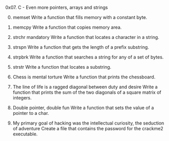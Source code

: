0x07. C - Even more pointers, arrays and strings


0. memset
Write a function that fills memory with a constant byte.

1. memcpy
Write a function that copies memory area.

2. strchr
mandatory
Write a function that locates a character in a string.

3. strspn
Write a function that gets the length of a prefix substring.

4. strpbrk
Write a function that searches a string for any of a set of bytes.

5. strstr
Write a function that locates a substring.


6. Chess is mental torture
Write a function that prints the chessboard.


7. The line of life is a ragged diagonal between duty and desire
Write a function that prints the sum of the two diagonals of a square matrix of integers.


8. Double pointer, double fun
Write a function that sets the value of a pointer to a char.

9. My primary goal of hacking was the intellectual curiosity, the seduction of adventure
Create a file that contains the password for the crackme2 executable.



